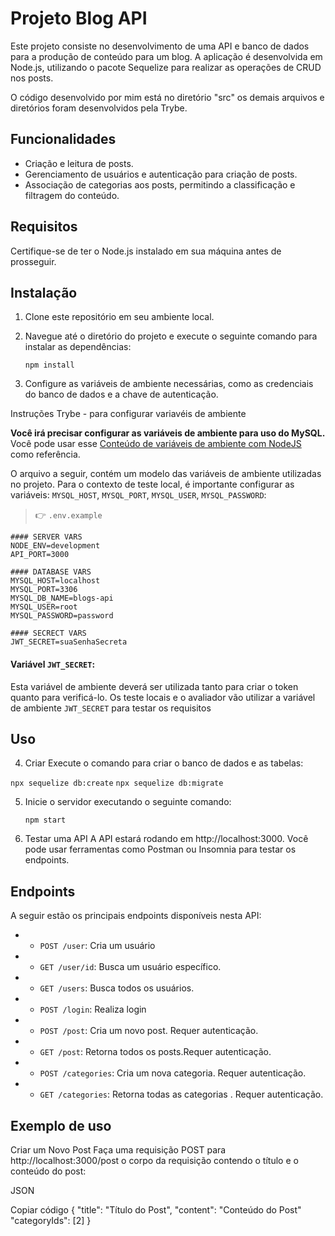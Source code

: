 

<!-- Olá, Tryber!

Esse é apenas um arquivo inicial para o README do seu projeto.

É essencial que você preencha esse documento por conta própria, ok?

Não deixe de usar nossas dicas de escrita de README de projetos, e deixe sua criatividade brilhar!

⚠️ IMPORTANTE: você precisa deixar nítido:
- quais arquivos/pastas foram desenvolvidos por você; 
- quais arquivos/pastas foram desenvolvidos por outra pessoa estudante;
- quais arquivos/pastas foram desenvolvidos pela Trybe.

-->
# Projeto Blog API

Este projeto consiste no desenvolvimento de uma API e banco de dados para a produção de conteúdo para um blog. A aplicação é desenvolvida em Node.js, utilizando o pacote Sequelize para realizar as operações de CRUD nos posts.
   
 
 O código desenvolvido por mim está no diretório "src" os demais arquivos e diretórios foram desenvolvidos pela Trybe.

## Funcionalidades

- Criação e  leitura de posts.
- Gerenciamento de usuários e autenticação para criação de posts.
- Associação de categorias aos posts, permitindo a classificação e filtragem do conteúdo.

## Requisitos

Certifique-se de ter o Node.js instalado em sua máquina antes de prosseguir.

## Instalação

1. Clone este repositório em seu ambiente local.
2. Navegue até o diretório do projeto e execute o seguinte comando para instalar as dependências:

    ```npm install```

   
3. Configure as variáveis de ambiente necessárias, como as credenciais do banco de dados e a chave de autenticação.

Instruções Trybe - para configurar variavéis de ambiente

**Você irá precisar configurar as variáveis de ambiente para uso do MySQL.** Você pode usar esse [Conteúdo de variáveis de ambiente com NodeJS](https://blog.rocketseat.com.br/variaveis-ambiente-nodejs/) como referência.

  O arquivo a seguir, contém um modelo das variáveis de ambiente utilizadas no projeto. Para o contexto de teste local, é importante configurar as variáveis: `MYSQL_HOST`, `MYSQL_PORT`, `MYSQL_USER`, `MYSQL_PASSWORD`:

  > 👉 `.env.example`
  ```env
  #### SERVER VARS
  NODE_ENV=development
  API_PORT=3000

  #### DATABASE VARS
  MYSQL_HOST=localhost
  MYSQL_PORT=3306
  MYSQL_DB_NAME=blogs-api
  MYSQL_USER=root
  MYSQL_PASSWORD=password

  #### SECRECT VARS
  JWT_SECRET=suaSenhaSecreta
  ```

  #### Variável `JWT_SECRET`:
  
  Esta variável de ambiente deverá ser utilizada tanto para criar o token quanto para verificá-lo. Os teste locais e o avaliador vão utilizar a variável de ambiente `JWT_SECRET` para testar os requisitos
## Uso

4. Criar
Execute o comando para criar o banco de dados e as tabelas:

`npx sequelize db:create`
`npx sequelize db:migrate`

5. Inicie o servidor executando o seguinte comando:

   ```npm start```

6. Testar uma API
A API estará rodando em http://localhost:3000. Você pode usar ferramentas como Postman ou Insomnia para testar os endpoints.

## Endpoints

A seguir estão os principais endpoints disponíveis nesta API:
- - `POST /user`: Cria um usuário
- - `GET /user/id`: Busca um usuário específico.
- - `GET /users`: Busca todos os usuários.
- - `POST /login`: Realiza login
- - `POST /post`: Cria um novo post. Requer autenticação.
- - `GET /post`: Retorna todos os posts.Requer autenticação.
- - `POST /categories`: Cria um nova categoria. Requer autenticação.
- - `GET /categories`: Retorna todas as categorias . Requer autenticação.

## Exemplo de uso

Criar um Novo Post
Faça uma requisição POST para http://localhost:3000/post 
o corpo da requisição contendo o título e o conteúdo do post:

JSON

Copiar código
{
  "title": "Título do Post",
  "content": "Conteúdo do Post"
  "categoryIds": [2]
}







